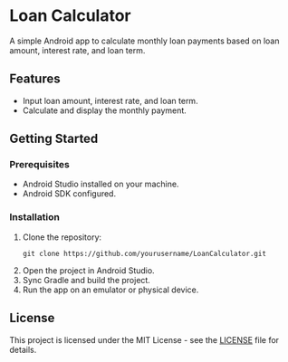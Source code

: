 # Loan Calculator

A simple Android app to calculate monthly loan payments based on loan amount, interest rate, and loan term.

## Features

- Input loan amount, interest rate, and loan term.
- Calculate and display the monthly payment.

## Getting Started

### Prerequisites

- Android Studio installed on your machine.
- Android SDK configured.

### Installation

1. Clone the repository:
    ```
    git clone https://github.com/yourusername/LoanCalculator.git
    ```
2. Open the project in Android Studio.
3. Sync Gradle and build the project.
4. Run the app on an emulator or physical device.

## License

This project is licensed under the MIT License - see the [LICENSE](LICENSE) file for details.
